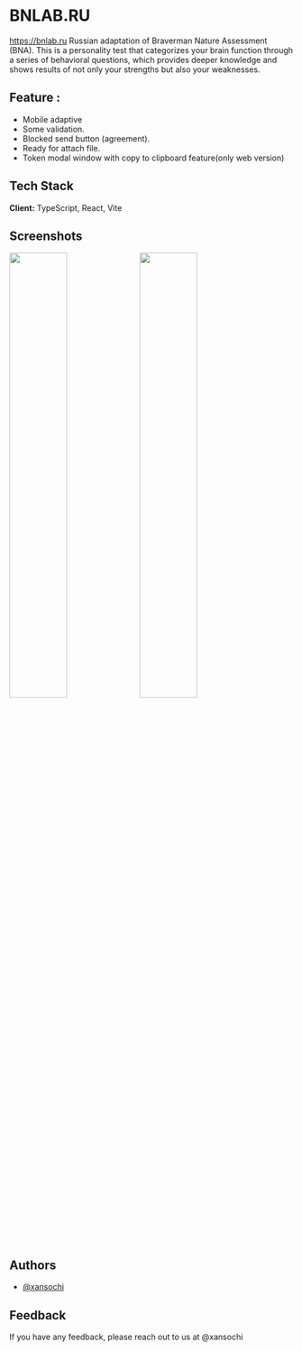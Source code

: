 #  BNLAB.RU
https://bnlab.ru
Russian adaptation of Braverman Nature Assessment (BNA).
This is a personality test that categorizes your brain function through a series of behavioral questions, which provides deeper knowledge and shows results of not only your strengths but also your weaknesses.

## Feature : 
- Mobile adaptive 
- Some validation.
- Blocked send button (agreement).
- Ready for attach file.
- Token modal window with copy to clipboard feature(only web version)

## Tech Stack

**Client:** TypeScript, React, Vite

## Screenshots

<img src="main.jpg" width=45% height=45% /> <img src="token.jpg" width=45% height=45% />


## Authors

- [@xansochi](https://www.github.com/xansochi)

## Feedback

If you have any feedback, please reach out to us at @xansochi

